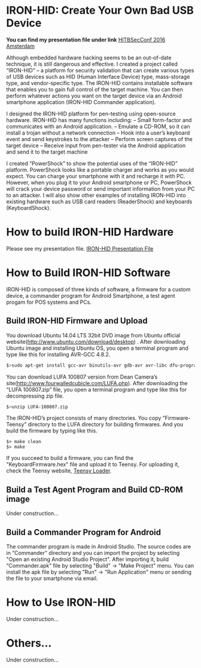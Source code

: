 # IRON-HID: Create Your Own Bad USB Device

**You can find my presentation file under link**
[HITBSecConf 2016 Amsterdam](http://conference.hitb.org/hitbsecconf2016ams/sessions/iron-hid-create-your-own-bad-usb-device/)

Although embedded hardware hacking seems to be an out-of-date technique, it is still dangerous and effective.  I created a project called “IRON-HID” – a platform for security validation that can create various types of USB devices such as HID (Human Interface Device) type, mass-storage type, and vendor-specific type. The IRON-HID contains installable software that enables you to gain full control of the target machine. You can then perform whatever actions you want on the target device via an Android smartphone application (IRON-HID Commander application).

I designed the IRON-HID platform for pen-testing using open-source hardware. IRON-HID has many functions including:
– Small form-factor and communicates with an Android application.
– Emulate a CD-ROM, so it can install a trojan without a network connection
– Hook into a user’s keyboard event and send keystrokes to the attacker
– Perform screen captures of the target device
– Receive input from pen-tester via the Android application and send it to the target machine

I created “PowerShock” to show the potential uses of the “IRON-HID” platform. PowerShock looks like a portable charger and works as you would expect. You can charge your smartphone with it and recharge it with PC. However, when you plug it to your Android smartphone or PC, PowerShock will crack your device password or send important information from your PC to an attacker.  I will also show other examples of installing IRON-HID into existing hardware such as USB card readers (ReaderShock) and keyboards (KeyboardShock).

# How to build IRON-HID Hardware
Please see my presentation file. [IRON-HID Presentation File](http://conference.hitb.org/hitbsecconf2016ams/sessions/iron-hid-create-your-own-bad-usb-device/)

# How to Build IRON-HID Software
IRON-HID is composed of three kinds of software, a firmware for a custom device, a commander program for Android Smartphone, a test agent progam for POS systems and PCs.

## Build IRON-HID Firmware and Upload
You download Ubuntu 14.04 LTS 32bit DVD image from Ubuntu official website(http://www.ubuntu.com/download/desktop) . After downloading Ubuntu image and installing Ubuntu OS, you open a terminal program and type like this for installing AVR-GCC 4.8.2.

```sh
$>sudo apt-get install gcc-avr binutils-avr gdb-avr avr-libc dfu-programmer avrdude
```

You can download LUFA 100807 version from Dean Camera’s site(http://www.fourwalledcubicle.com/LUFA.php). After downloading the “LUFA 100807.zip” file, you open a terminal program and type like this for decompressing zip file.

```sh
$>unzip LUFA-100807.zip
```

The IRON-HID’s project consists of many directories. You copy “Firmware-Teensy” directory to the LUFA directory for building firmwares. And you build the firmware by typing like this.

```
$> make clean
$> make
```

If you succeed to build a firmware, you can find the "KeyboardFirmware.hex" file and upload it to Teensy. For uploading it, check the Teensy website, [Teensy Loader](https://www.pjrc.com/teensy/loader.html).

## Build a Test Agent Program and Build CD-ROM image

Under construction...

## Build a Commander Program for Android
The commander program is made in Android Studio. The source codes are in “Commander” directory and you can import the project by selecting "Open an existing Android Studio Project". After importing it, build “Commander.apk” file by selecting "Build" -> "Make Project" menu. You can install the apk file by selecting "Run" -> "Run Application" menu or sending the file to your smartphone via email.


# How to Use IRON-HID
Under construction...

# Others...
Under construction...
